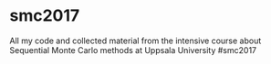 # smc2017
All my code and collected material from the intensive course about Sequential Monte Carlo methods at Uppsala University #smc2017
